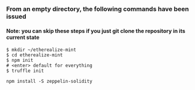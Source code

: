 ### From an empty directory, the following commands have been issued 
#### Note: you can skip these steps if you just git clone the repository in its current state
```
$ mkdir ~/etherealize-mint
$ cd etherealize-mint
$ npm init
# <enter> default for everything
$ truffle init
```
```
npm install -S zeppelin-solidity
```
